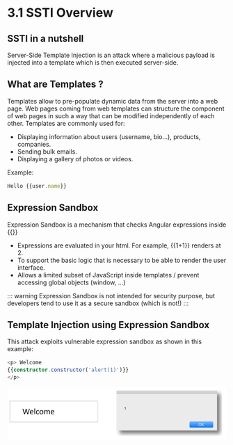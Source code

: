# 3.1 SSTI Overview

## SSTI in a nutshell

Server-Side Template Injection is an attack where a malicious payload is injected into a template which is then executed server-side.

## What are Templates ?

Templates allow to pre-populate dynamic data from the server into a web page.
Web pages coming from web templates can structure the component of web pages in such a way that can be modified independently of each other.
Templates are commonly used for:
- Displaying information about users (username, bio...), products, companies.
- Sending bulk emails.
- Displaying a gallery of photos or videos.

Example:

``` typescript
Hello {{user.name}}
```

## Expression Sandbox

Expression Sandbox is a mechanism that checks Angular expressions inside {{}}

- Expressions are evaluated in your html. For example, {{1+1}} renders at 2.
- To support the basic logic that is necessary to be able to render the user interface.
- Allows a limited subset of JavaScript inside templates / prevent accessing global objects (window, ...)

::: warning
Expression Sandbox is not intended for security purpose, but developers tend to use it as a secure sandbox (which is not!)
:::

## Template Injection using Expression Sandbox

This attack exploits vulnerable expression sandbox as shown in this example:

``` typescript
<p> Welcome
{{constructor.constructor('alert(1)')}}
</p>
```
![template-injection-example](../../assets/template-injection-example.png)

